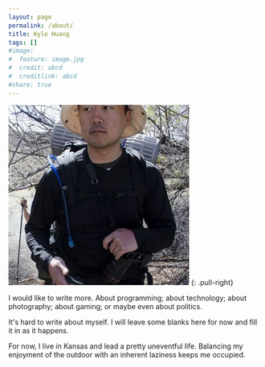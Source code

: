```yaml
---
layout: page
permalink: /about/
title: Kyle Huang
tags: []
#image:
#  feature: image.jpg
#  credit: abcd
#  creditlink: abcd
#share: true
---
```


![Kyle Huang](/images/avatar.jpg)
{: .pull-right}

I would like to write more. About programming; about technology; about photography; about gaming; or maybe even about politics.

It's hard to write about myself. I will leave some blanks here for now and fill it in as it happens.

For now, I live in Kansas and lead a pretty uneventful life. Balancing my enjoyment of the outdoor with an inherent laziness keeps me occupied.

